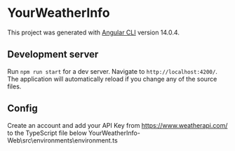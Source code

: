 # YourWeatherInfo

This project was generated with [Angular CLI](https://github.com/angular/angular-cli) version 14.0.4.

## Development server

Run `npm run start` for a dev server. Navigate to `http://localhost:4200/`. The application will automatically reload if you change any of the source files.

## Config

Create an account and add your API Key from https://www.weatherapi.com/ to the TypeScript file below
YourWeatherInfo-Web\src\environments\environment.ts
